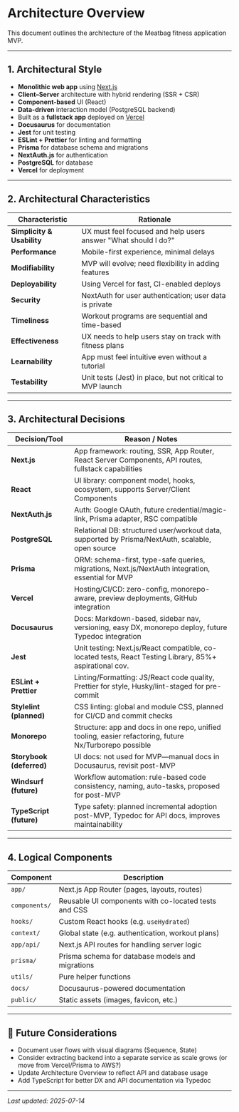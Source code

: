 # Architecture Overview

This document outlines the architecture of the Meatbag fitness application MVP.

---

## 1. Architectural Style

- **Monolithic web app** using [Next.js](https://nextjs.org/)
- **Client–Server** architecture with hybrid rendering (SSR + CSR)
- **Component-based** UI (React)
- **Data-driven** interaction model (PostgreSQL backend)
- Built as a **fullstack app** deployed on [Vercel](https://vercel.com/)
- **Docusaurus** for documentation
- **Jest** for unit testing
- **ESLint + Prettier** for linting and formatting
- **Prisma** for database schema and migrations
- **NextAuth.js** for authentication
- **PostgreSQL** for database
- **Vercel** for deployment

---

## 2. Architectural Characteristics

| Characteristic             | Rationale                                                      |
| -------------------------- | -------------------------------------------------------------- |
| **Simplicity & Usability** | UX must feel focused and help users answer "What should I do?" |
| **Performance**            | Mobile-first experience, minimal delays                        |
| **Modifiability**          | MVP will evolve; need flexibility in adding features           |
| **Deployability**          | Using Vercel for fast, CI-enabled deploys                      |
| **Security**               | NextAuth for user authentication; user data is private         |
| **Timeliness**             | Workout programs are sequential and time-based                 |
| **Effectiveness**          | UX needs to help users stay on track with fitness plans        |
| **Learnability**           | App must feel intuitive even without a tutorial                |
| **Testability**            | Unit tests (Jest) in place, but not critical to MVP launch     |

---

## 3. Architectural Decisions

| Decision/Tool            | Reason / Notes                                                                                          |
| ------------------------ | ------------------------------------------------------------------------------------------------------- |
| **Next.js**              | App framework: routing, SSR, App Router, React Server Components, API routes, fullstack capabilities    |
| **React**                | UI library: component model, hooks, ecosystem, supports Server/Client Components                        |
| **NextAuth.js**          | Auth: Google OAuth, future credential/magic-link, Prisma adapter, RSC compatible                        |
| **PostgreSQL**           | Relational DB: structured user/workout data, supported by Prisma/NextAuth, scalable, open source        |
| **Prisma**               | ORM: schema-first, type-safe queries, migrations, Next.js/NextAuth integration, essential for MVP       |
| **Vercel**               | Hosting/CI/CD: zero-config, monorepo-aware, preview deployments, GitHub integration                     |
| **Docusaurus**           | Docs: Markdown-based, sidebar nav, versioning, easy DX, monorepo deploy, future Typedoc integration     |
| **Jest**                 | Unit testing: Next.js/React compatible, co-located tests, React Testing Library, 85%+ aspirational cov. |
| **ESLint + Prettier**    | Linting/Formatting: JS/React code quality, Prettier for style, Husky/lint-staged for pre-commit         |
| **Stylelint (planned)**  | CSS linting: global and module CSS, planned for CI/CD and commit checks                                 |
| **Monorepo**             | Structure: app and docs in one repo, unified tooling, easier refactoring, future Nx/Turborepo possible  |
| **Storybook (deferred)** | UI docs: not used for MVP—manual docs in Docusaurus, revisit post-MVP                                   |
| **Windsurf (future)**    | Workflow automation: rule-based code consistency, naming, auto-tasks, proposed for post-MVP             |
| **TypeScript (future)**  | Type safety: planned incremental adoption post-MVP, Typedoc for API docs, improves maintainability      |

---

## 4. Logical Components

| Component     | Description                                          |
| ------------- | ---------------------------------------------------- |
| `app/`        | Next.js App Router (pages, layouts, routes)          |
| `components/` | Reusable UI components with co-located tests and CSS |
| `hooks/`      | Custom React hooks (e.g. `useHydrated`)              |
| `context/`    | Global state (e.g. authentication, workout plans)    |
| `app/api/`    | Next.js API routes for handling server logic         |
| `prisma/`     | Prisma schema for database models and migrations     |
| `utils/`      | Pure helper functions                                |
| `docs/`       | Docusaurus-powered documentation                     |
| `public/`     | Static assets (images, favicon, etc.)                |

---

## 🧩 Future Considerations

- Document user flows with visual diagrams (Sequence, State)
- Consider extracting backend into a separate service as scale grows (or move from Vercel/Prisma to AWS?)
- Update Architecture Overview to reflect API and database usage
- Add TypeScript for better DX and API documentation via Typedoc

---

_Last updated: 2025-07-14_
